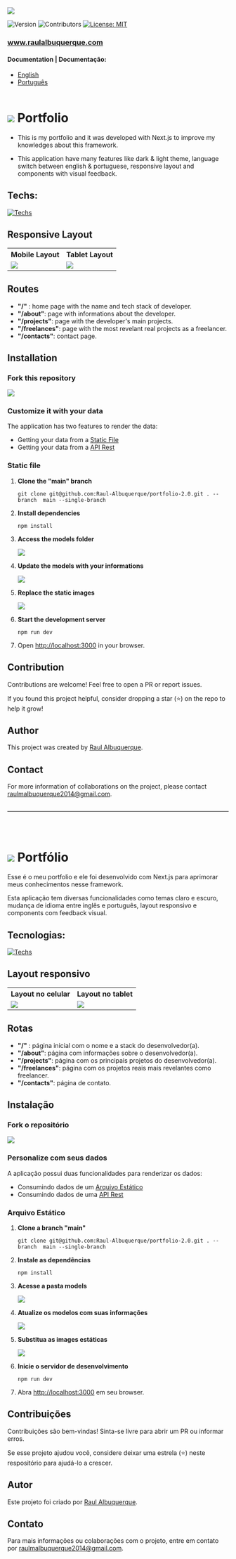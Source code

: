 <img src="./github/images/banner.png" />

![Version](https://img.shields.io/badge/version-1.0.0-blue)
![Contributors](https://img.shields.io/badge/contributors-1-orange)
[![License: MIT](https://img.shields.io/badge/License-MIT-yellow.svg)](https://opensource.org/licenses/MIT)

### <a target="_blank" href="https://www.raulalbuquerque.com/">www.raulalbuquerque.com</a>

#### Documentation | Documentação:
- [English](#portfolio)
- [Português](#portfólio)
<br><br>

# <img src="./github/icons/en.svg" /> Portfolio 

* This is my portfolio and it was developed with Next.js to improve my knowledges about this framework.

* This application have many features like dark & light theme, language switch between english & portuguese, responsive layout and components with visual feedback.

## Techs:
[![Techs](https://skillicons.dev/icons?i=html,css,ts,next,react,m&perline=8)](https://skillicons.dev)

## Responsive Layout

<table style="border: none;">
    <tr>
        <th style="text-align: center;">Mobile Layout</th>
        <th style="text-align: center;">Tablet Layout</th>
    </tr>
    <tr>
        <td>
            <img src="./github/images/mobile.png" />
        </td>
        <td>
            <img src="./github/images/tablet.png" />
        </td>
    </tr>
</table>

## Routes

- **"/"** : home page with the name and tech stack of developer.
- **"/about"**: page with informations about the developer.
- **"/projects"**: page with the developer's main projects.
- **"/freelances"**: page with the most revelant real projects as a freelancer.
- **"/contacts"**: contact page.

## Installation

### Fork this repository

<img src="https://servidor-estatico-eight-murex.vercel.app/fork.jpg" /> 

### Customize it with your data

The application has two features to render the data:
    
- Getting your data from a [Static File](#static-file)
- Getting your data from a [API Rest](#api-rest)

### Static file

1. **Clone the "main" branch**

    ```shell
    git clone git@github.com:Raul-Albuquerque/portfolio-2.0.git . --branch  main --single-branch
    ```

2. **Install dependencies**

    ```shell
    npm install
    ```

3. **Access the models folder**

    <img src="./github/images/models.jpg" /> 

4. **Update the models with your informations**

    <img src="./github/images/allModels.png" />

5. **Replace the static images**

    <img src="./github/images/static.png" /> 

6. **Start the development server**

    ```shell
    npm run dev
    ```
7. Open [http://localhost:3000](http://localhost:3000) in your browser.

<!-- ### API Rest

In order to get your data from a API Rest you have to use the rest-api branch.

1. **Clone the rest-api branch**

    ```shell
    git clone git@github.com:Raul-Albuquerque/portfolio-2.0.git . --branch 
    rest-api --single-branch
    ```
2. **Install dependencies**

    ```shell
    npm install
    ``` -->

## Contribution

Contributions are welcome! Feel free to open a PR or report issues.

If you found this project helpful, consider dropping a star (⭐) on the repo to help it grow!

## Author
This project was created by [Raul Albuquerque](http://localhost:3000).

## Contact
For more information of collaborations on the project, please contact [raulmalbuquerque2014@gmail.com](mailto:raulmalbuquerque2014@gmail.com).
<br><br>
<hr>
<br><br>

# <img src="./github/icons/br.svg" /> Portfólio 
Esse é o meu portfolio e ele foi desenvolvido com Next.js para aprimorar meus conhecimentos nesse framework.

Esta aplicação tem diversas funcionalidades como temas claro e escuro, mudança de idioma entre inglês e português, layout responsivo e components com feedback visual.

## Tecnologias:
[![Techs](https://skillicons.dev/icons?i=html,css,ts,next,react,m&perline=8)](https://skillicons.dev)

## Layout responsivo

<table style="border: none;">
    <tr>
        <th style="text-align: center;">Layout no celular</th>
        <th style="text-align: center;">Layout no tablet</th>
    </tr>
    <tr>
        <td>
            <img src="./github/images/mobile.png" />
        </td>
        <td>
            <img src="./github/images/tablet.png" />
        </td>
    </tr>
</table>

## Rotas

- **"/"** : página inicial com o nome e a stack do desenvolvedor(a).
- **"/about"**: página com informações sobre o desenvolvedor(a).
- **"/projects"**: página com os principais projetos do desenvolvedor(a).
- **"/freelances"**: página com os projetos reais mais revelantes como freelancer.
- **"/contacts"**: página de contato.

## Instalação

### Fork o repositório

<img src="https://servidor-estatico-eight-murex.vercel.app/fork.jpg" /> 

### Personalize com seus dados

A aplicação possui duas funcionalidades para renderizar os dados:
    
- Consumindo dados de um [Arquivo Estático](#arquivo-estático)
- Consumindo dados de uma [API Rest](#rest-api)

### Arquivo Estático

1. **Clone a branch "main"**

    ```shell
    git clone git@github.com:Raul-Albuquerque/portfolio-2.0.git . --branch  main --single-branch
    ```

2. **Instale as dependências**

    ```shell
    npm install
    ```

3. **Acesse a pasta models**

    <img src="./github/images/models.jpg" /> 

4. **Atualize os modelos com suas informações**

    <img src="./github/images/allModels.png" />

5. **Substitua as images estáticas**

    <img src="./github/images/static.png" /> 

6. **Inicie o servidor de desenvolvimento**

    ```shell
    npm run dev
    ```
7. Abra [http://localhost:3000](http://localhost:3000) em seu browser.

<!-- ### API Rest

Para conseguir consumir seus dados de uma API Rest você vai ter que utilizar a branch rest-api.

1. **Clone the rest-api branch**

    ```shell
    git clone git@github.com:Raul-Albuquerque/portfolio-2.0.git . --branch 
    rest-api --single-branch
    ```
2. **Install dependencies**

    ```shell
    npm install
    ``` -->

## Contribuições
Contribuições são bem-vindas! Sinta-se livre para abrir um PR ou informar erros.

Se esse projeto ajudou você, considere deixar uma estrela (⭐) neste respositório para ajudá-lo a crescer.

## Autor
Este projeto foi criado por [Raul Albuquerque](http://localhost:3000).

## Contato
Para mais informações ou colaborações com o projeto, entre em contato por [raulmalbuquerque2014@gmail.com](mailto:raulmalbuquerque2014@gmail.com).

